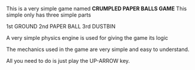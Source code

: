 This is a very simple game named **CRUMPLED PAPER BALLS GAME**
This simple only has three simple parts 

1st GROUND
2nd PAPER BALL
3rd DUSTBIN

A very simple physics engine is used for giving the game its logic

The mechanics used in the  game are very simple and easy to understand.

All you need to do is just play the UP-ARROW key.
